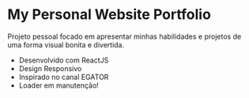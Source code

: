 # My Personal Website Portfolio

Projeto pessoal focado em apresentar minhas habilidades e projetos de uma forma visual bonita e divertida.

- Desenvolvido com ReactJS
- Design Responsivo
- Inspirado no canal EGATOR
- Loader em manutenção!
